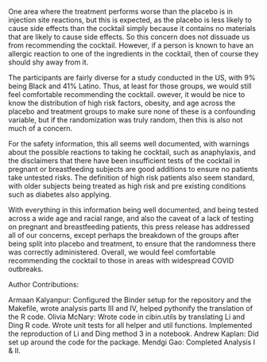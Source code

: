 One area where the treatment performs worse than the placebo is in injection site reactions, but this is expected, as the placebo is less likely to cause side effects than the cocktail simply because it contains no materials that are likely to cause side effects. So this concern does not dissuade us from recommending the cocktail. However, if a person is known to have an allergic reaction to one of the ingredients in the cocktail, then of course they should shy away from it.

The participants are fairly diverse for a study conducted in the US, with 9% being Black and 41% Latino. Thus, at least for those groups, we would still feel comfortable recommending the cocktail. owever, it would be nice to know the distribution of high risk factors, obesity, and age across the placebo and treatment groups to make sure none of these is a confounding variable, but if the randomization was truly random, then this is also not much of a concern.

For the safety information, this all seems well documented, with warnings about the possible reactions to taking he cocktail, such as anaphylaxis, and the disclaimers that there have been insufficient tests of the cocktail in pregnant or breastfeeding subjects are good additions to ensure no patients take untested risks. The definition of high risk patients also seem standard, with older subjects being treated as high risk and pre existing conditions such as diabetes also applying.

With everything in this information being well documented, and being tested across a wide age and racial range, and also the caveat of a lack of testing on pregnant and breastfeeding patients, this press release has addressed all of our concerns, except perhaps the breakdown of the groups after being split into placebo and treatment, to ensure that the randomness there was correctly administered. Overall, we would feel comfortable recommending the cocktail to those in areas with widespread COVID outbreaks.

Author Contributions:

Armaan Kalyanpur: Configured the Binder setup for the repository and the Makefile, wrote analysis parts III and IV, helped pythonify the translation of the R code.
Olivia McNary: Wrote code in cibin.utils by translating Li and Ding R code. Wrote unit tests for all helper and util functions. Implemented the reproduction of Li and Ding method 3 in a notebook. 
Andrew Kaplan: Did set up around the code for the package. 
Mendgi Gao: Completed Analysis I & II.
